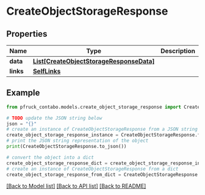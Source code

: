 # CreateObjectStorageResponse


## Properties

Name | Type | Description | Notes
------------ | ------------- | ------------- | -------------
**data** | [**List[CreateObjectStorageResponseData]**](CreateObjectStorageResponseData.md) |  | 
**links** | [**SelfLinks**](SelfLinks.md) |  | 

## Example

```python
from pfruck_contabo.models.create_object_storage_response import CreateObjectStorageResponse

# TODO update the JSON string below
json = "{}"
# create an instance of CreateObjectStorageResponse from a JSON string
create_object_storage_response_instance = CreateObjectStorageResponse.from_json(json)
# print the JSON string representation of the object
print(CreateObjectStorageResponse.to_json())

# convert the object into a dict
create_object_storage_response_dict = create_object_storage_response_instance.to_dict()
# create an instance of CreateObjectStorageResponse from a dict
create_object_storage_response_from_dict = CreateObjectStorageResponse.from_dict(create_object_storage_response_dict)
```
[[Back to Model list]](../README.md#documentation-for-models) [[Back to API list]](../README.md#documentation-for-api-endpoints) [[Back to README]](../README.md)


